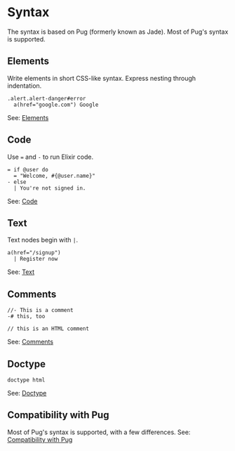 # Syntax

The syntax is based on Pug (formerly known as Jade). Most of Pug's syntax is supported.

Elements
--------

Write elements in short CSS-like syntax. Express nesting through indentation.

```jade
.alert.alert-danger#error
  a(href="google.com") Google
```
See: [Elements](elements.html)

Code
----

Use `=` and `-` to run Elixir code.

```jade
= if @user do
  = "Welcome, #{@user.name}"
- else
  | You're not signed in.
```

See: [Code](code.html)

Text
----

Text nodes begin with `|`.

```jade
a(href="/signup")
  | Register now
```

See: [Text](text.html)

Comments
--------

```jade
//- This is a comment
-# this, too

// this is an HTML comment
```

See: [Comments](comments.html)

Doctype
-------

```jade
doctype html
```

See: [Doctype](doctype.html)

Compatibility with Pug
----------------------

Most of Pug's syntax is supported, with a few differences.
See: [Compatibility with Pug](compatibility_with_pug.html)
